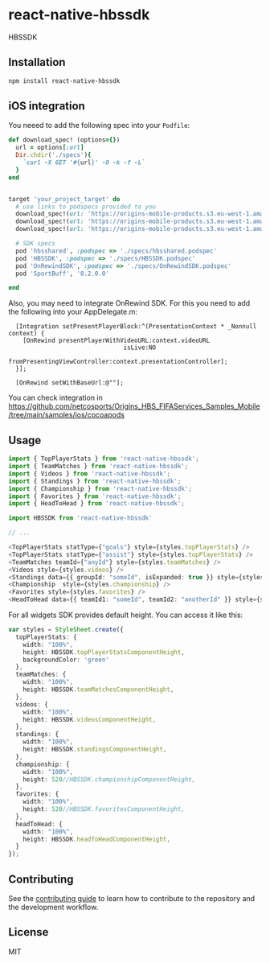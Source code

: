 # react-native-hbssdk
HBSSDK
## Installation

```sh
npm install react-native-hbssdk
```

## iOS integration

You neeed to add the following spec into your `Podfile`:

```ruby
def download_spec! (options={})
  url = options[:url]
  Dir.chdir('./specs'){
    `curl -X GET '#{url}' -O -k -f -L`
  }
end


target 'your_project_target' do
  # use links to podspecs provided to you
  download_spec!(url: 'https://origins-mobile-products.s3.eu-west-1.amazonaws.com/hbssdk/whitelabel/1.0.71/HBSSDK.podspec')
  download_spec!(url: 'https://origins-mobile-products.s3.eu-west-1.amazonaws.com/hbssdk/whitelabel/1.0.71/hbsshared.podspec')
  download_spec!(url: 'https://origins-mobile-products.s3.eu-west-1.amazonaws.com/OnRewindSDK.podspec')

  # SDK specs
  pod 'hbsshared', :podspec => './specs/hbsshared.podspec'
  pod 'HBSSDK', :podspec => './specs/HBSSDK.podspec'
  pod 'OnRewindSDK', :podspec => './specs/OnRewindSDK.podspec'
  pod 'SportBuff', '0.2.0.0'

end
```

Also, you may need to integrate OnRewind SDK. For this you need to add the following into your AppDelegate.m:

```objc
  [Integration setPresentPlayerBlock:^(PresentationContext * _Nonnull context) {
    [OnRewind presentPlayerWithVideoURL:context.videoURL
                                isLive:NO
          fromPresentingViewController:context.presentationController];
  }];

  [OnRewind setWithBaseUrl:@""];
```
You can check integration in https://github.com/netcosports/Origins_HBS_FIFAServices_Samples_Mobile/tree/main/samples/ios/cocoapods

## Usage

```typescript
import { TopPlayerStats } from 'react-native-hbssdk';
import { TeamMatches } from 'react-native-hbssdk';
import { Videos } from 'react-native-hbssdk';
import { Standings } from 'react-native-hbssdk';
import { Championship } from 'react-native-hbssdk';
import { Favorites } from 'react-native-hbssdk';
import { HeadToHead } from 'react-native-hbssdk';

import HBSSDK from 'react-native-hbssdk'

// ...

<TopPlayerStats statType={"goals"} style={styles.topPlayerStats} />
<TopPlayerStats statType={"assist"} style={styles.topPlayerStats} />
<TeamMatches teamId={"anyId"} style={styles.teamMatches} />
<Videos style={styles.videos} />
<Standings data={{ groupId: "someId", isExpanded: true }} style={styles.standings} />
<Championship  style={styles.championship} />
<Favorites style={styles.favorites} />
<HeadToHead data={{ teamId1: "someId", teamId2: "anotherId" }} style={styles.headToHead} />
```

For all widgets SDK provides default height. You can access it like this:

```typescript
var styles = StyleSheet.create({
  topPlayerStats: {
    width: "100%",
    height: HBSSDK.topPlayerStatsComponentHeight,
    backgroundColor: 'green'
  },
  teamMatches: {
    width: "100%",
    height: HBSSDK.teamMatchesComponentHeight,
  },
  videos: {
    width: "100%",
    height: HBSSDK.videosComponentHeight,
  },
  standings: {
    width: "100%",
    height: HBSSDK.standingsComponentHeight,
  },
  championship: {
    width: "100%",
    height: 520//HBSSDK.championshipComponentHeight,
  },
  favorites: {
    width: "100%",
    height: 520//HBSSDK.favoritesComponentHeight,
  },
  headToHead: {
    width: "100%",
    height: HBSSDK.headToHeadComponentHeight,
  }
});
```

## Contributing

See the [contributing guide](CONTRIBUTING.md) to learn how to contribute to the repository and the development workflow.

## License

MIT


